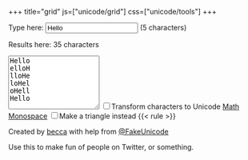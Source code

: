 +++
title="grid"
js=["unicode/grid"]
css=["unicode/tools"]
+++

Type here: <input id="in" value="Hello">
(<span id="chars_in">5 characters</span>)

Results here: <span id="chars_out">35 characters</span>

<textarea id="out" style="height: 8em">
Hello
elloH
lloHe
loHel
oHell
Hello
</textarea>

<label>
<input type="checkbox" id="monospace_toggle">Transform characters to Unicode <a href="https://en.wikipedia.org/wiki/Mathematical_Alphanumeric_Symbols">Math Monospace</a>
</label>

<label>
<input type="checkbox" id="square_toggle">Make a triangle instead
</label>
{{< rule >}}

Created by [becca] with help from [@FakeUnicode]

Use this to make fun of people on Twitter, or something.

[becca]: /
[@FakeUnicode]: https://twitter.com/FakeUnicode
